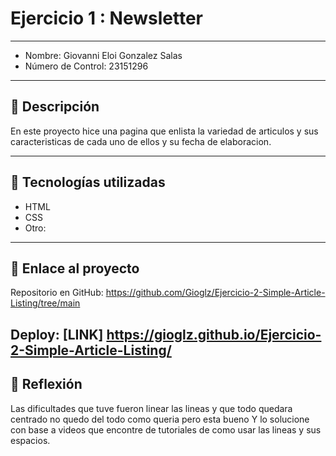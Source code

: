 # Ejercicio 1 : Newsletter

---

- Nombre: Giovanni Eloi Gonzalez Salas
- Número de Control: 23151296

---

## 📌 Descripción
En este proyecto hice una pagina que enlista la variedad de articulos y sus caracteristicas de cada uno de ellos y su fecha de elaboracion.



---

## 🚀 Tecnologías utilizadas
- HTML  
- CSS  
- Otro: 

---

## 🔗 Enlace al proyecto
Repositorio en GitHub: https://github.com/Gioglz/Ejercicio-2-Simple-Article-Listing/tree/main

Deploy: [LINK] https://gioglz.github.io/Ejercicio-2-Simple-Article-Listing/
---

## 📝 Reflexión
Las dificultades que tuve fueron linear las lineas y que todo quedara centrado no quedo del todo como queria pero esta bueno Y lo solucione con base a videos que encontre de tutoriales de como usar las lineas y sus espacios.

